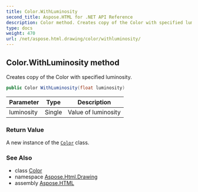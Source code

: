 ```yaml
---
title: Color.WithLuminosity
second_title: Aspose.HTML for .NET API Reference
description: Color method. Creates copy of the Color with specified luminosity
type: docs
weight: 470
url: /net/aspose.html.drawing/color/withluminosity/
---
```

## Color.WithLuminosity method

Creates copy of the Color with specified luminosity.

```csharp
public Color WithLuminosity(float luminosity)
```

| Parameter | Type | Description |
| --- | --- | --- |
| luminosity | Single | Value of luminosity |

### Return Value

A new instance of the [`Color`](../) class.

### See Also

* class [Color](../)
* namespace [Aspose.Html.Drawing](../../../aspose.html.drawing/)
* assembly [Aspose.HTML](../../../)

